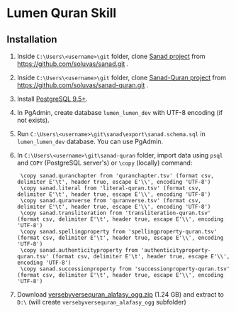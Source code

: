 # Lumen Quran Skill

## Installation

1. Inside `C:\Users\<username>\git` folder, clone [Sanad project](https://github.com/soluvas/sanad) from https://github.com/soluvas/sanad.git .
2. Inside `C:\Users\<username>\git` folder, clone [Sanad-Quran project](https://github.com/soluvas/sanad-quran) from https://github.com/soluvas/sanad-quran.git .
3. Install [PostgreSQL 9.5+](http://www.postgresql.org/).
4. In PgAdmin, create database `lumen_lumen_dev` with UTF-8 encoding (if not exists).
5. Run `C:\Users\<username>\git\sanad\export\sanad.schema.sql` in `lumen_lumen_dev` database. You can use PgAdmin.
6. In `C:\Users\<username>\git\sanad-quran` folder, import data using `psql` and `COPY` (PostgreSQL server's) or `\copy` (locally) command:

        \copy sanad.quranchapter from 'quranchapter.tsv' (format csv, delimiter E'\t', header true, escape E'\\', encoding 'UTF-8')
        \copy sanad.literal from 'literal-quran.tsv' (format csv, delimiter E'\t', header true, escape E'\\', encoding 'UTF-8')
        \copy sanad.quranverse from 'quranverse.tsv' (format csv, delimiter E'\t', header true, escape E'\\', encoding 'UTF-8')
        \copy sanad.transliteration from 'transliteration-quran.tsv' (format csv, delimiter E'\t', header true, escape E'\\', encoding 'UTF-8')
        \copy sanad.spellingproperty from 'spellingproperty-quran.tsv' (format csv, delimiter E'\t', header true, escape E'\\', encoding 'UTF-8')
        \copy sanad.authenticityproperty from 'authenticityproperty-quran.tsv' (format csv, delimiter E'\t', header true, escape E'\\', encoding 'UTF-8')
        \copy sanad.successionproperty from 'successionproperty-quran.tsv' (format csv, delimiter E'\t', header true, escape E'\\', encoding 'UTF-8')

7. Download [versebyversequran_alafasy_ogg.zip](https://drive.google.com/file/d/0B9dx38a6NVxKZjlfcWR6aWVod28/view?usp=sharing) (1.24 GB) and extract to `D:\` (will create `versebyversequran_alafasy_ogg` subfolder)
